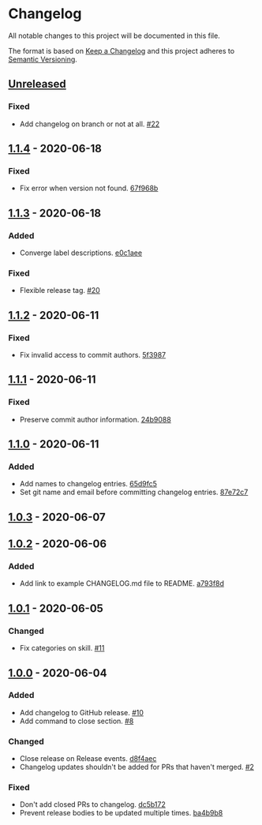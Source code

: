 # Changelog

All notable changes to this project will be documented in this file.

The format is based on [Keep a Changelog](http://keepachangelog.com/)
and this project adheres to [Semantic Versioning](http://semver.org/).

## [Unreleased](https://github.com/atomist-skills/changelog-skill/compare/1.1.4...HEAD)

### Fixed

-   Add changelog on branch or not at all. [#22](https://github.com/atomist-skills/keep-a-changelog-skill/issues/22)

## [1.1.4](https://github.com/atomist-skills/changelog-skill/compare/1.1.3...1.1.4) - 2020-06-18

### Fixed

-   Fix error when version not found. [67f968b](https://github.com/atomist-skills/keep-a-changelog-skill/commit/67f968b4a719f32c097c36c98b33fde543793c63)

## [1.1.3](https://github.com/atomist-skills/changelog-skill/compare/1.1.2...1.1.3) - 2020-06-18

### Added

-   Converge label descriptions. [e0c1aee](https://github.com/atomist-skills/keep-a-changelog-skill/commit/e0c1aeee005a30aad93496d8d8b0cb21c1325cb4)

### Fixed

-   Flexible release tag. [#20](https://github.com/atomist-skills/keep-a-changelog-skill/issues/20)

## [1.1.2](https://github.com/atomist-skills/changelog-skill/compare/1.1.1...1.1.2) - 2020-06-11

### Fixed

-   Fix invalid access to commit authors. [5f3987](https://github.com/atomist-skills/keep-a-changelog-skill/commit/5f3987c13f930df4f8272c647f1efd2ea0f7826f)

## [1.1.1](https://github.com/atomist-skills/changelog-skill/compare/1.1.0...1.1.1) - 2020-06-11

### Fixed

-   Preserve commit author information. [24b9088](https://github.com/atomist-skills/keep-a-changelog-skill/commit/24b9088c84ea15c149b7ede8ec0454a24564cb2b)

## [1.1.0](https://github.com/atomist-skills/changelog-skill/compare/1.0.3...1.1.0) - 2020-06-11

### Added

-   Add names to changelog entries. [65d9fc5](https://github.com/atomist-skills/keep-a-changelog-skill/commit/65d9fc52f1d9b2e537f959001351006f222bb44c)
-   Set git name and email before committing changelog entries. [87e72c7](https://github.com/atomist-skills/keep-a-changelog-skill/commit/87e72c789e5cf3ce939e9696998641b5660fdb7f)

## [1.0.3](https://github.com/atomist-skills/changelog-skill/compare/1.0.2...1.0.3) - 2020-06-07

## [1.0.2](https://github.com/atomist-skills/changelog-skill/compare/1.0.1...1.0.2) - 2020-06-06

### Added

-   Add link to example CHANGELOG.md file to README. [a793f8d](https://github.com/atomist-skills/keep-a-changelog-skill/commit/a793f8d49048e73963dc39ac848dfe6b22c3b486)

## [1.0.1](https://github.com/atomist-skills/changelog-skill/compare/1.0.0...1.0.1) - 2020-06-05

### Changed

-   Fix categories on skill. [#11](https://github.com/atomist-skills/keep-a-changelog-skill/issues/11)

## [1.0.0](https://github.com/atomist-skills/changelog-skill/tree/1.0.0) - 2020-06-04

### Added

-   Add changelog to GitHub release. [#10](https://github.com/atomist-skills/changelog-skill/issues/10)
-   Add command to close section. [#8](https://github.com/atomist-skills/keep-a-changelog-skill/issues/8)

### Changed

-   Close release on Release events. [d8f4aec](https://github.com/atomist-skills/changelog-skill/commit/d8f4aec3d4ca704a30ed4e94b1af5781307a2e71)
-   Changelog updates shouldn't be added for PRs that haven't merged. [#2](https://github.com/atomist-skills/changelog-skill/issues/2)

### Fixed

-   Don't add closed PRs to changelog. [dc5b172](https://github.com/atomist-skills/changelog-skill/commit/dc5b172bf6e1bd9bfeaf088c2baeb6ff425f0572)
-   Prevent release bodies to be updated multiple times. [ba4b9b8](https://github.com/atomist-skills/changelog-skill/commit/ba4b9b8b6a0ff63e24a78fa3c95742228d9db9cd)
